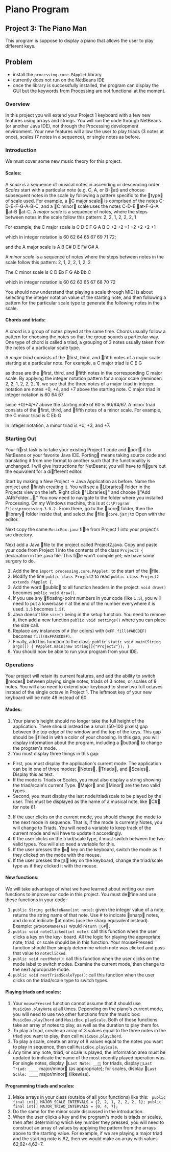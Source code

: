 # Piano Program
## Project 3: The Piano Man

This program is suppose to display a piano that allows the user to play different keys.

## Problem
- install the `processing.core.PApplet` library
- currently does not run on the NetBeans IDE
- once the library is successfully installed, the program can display the GUI but the keywords from Processing are not functional at the moment.

### Overview
In this project you will extend your Project 1 keyboard with a few new features using arrays and strings. You will run the code through NetBeans (or another Java IDE), not through the Processing development environment. Your new features will allow the user to play triads (3 notes at once), scales (7 notes in a sequence), or single notes as before.

### Introduction
We must cover some new music theory for this project.

#### Scales:
A *scale* is a sequence of musical notes in ascending or descending order. *Scales* start with a particular note
(e.g. C, A, or B-at) and choose subsequent notes in the scale by following a pattern specific to the type
of scale used. For example, a C major scale is comprised of the notes C-D-E-F-G-A-B-C, and a C minor
scale uses the notes C-D-E at-F-G-A at-B at-C.
A *major scale* is a sequence of notes, where the steps between notes in the scale follow this pattern:
    2, 2, 1, 2, 2, 2, 1

For example, the C major scale is
    C  D  E  F  G  A  B  C
     +2 +2 +1 +2 +2 +2 +1

which in integer notation is
    60 62 64 65 67 69 71 72;

and the A major scale is
    A B C# D E F# G# A

A *minor scale* is a sequence of notes where the steps between notes in the scale follow this pattern:
    2, 1, 2, 2, 1, 2, 2

The C minor scale is
    C D Eb F G Ab Bb C

which in integer notation is
    60 62 63 65 67 68 70 72

You should now understand that playing a scale through MIDI is about selecting the integer notation value of the starting note, and then following a pattern for the particular scale type to generate the following notes in the scale.

#### Chords and triads:
A *chord* is a group of notes played at the same time. Chords usually follow a pattern for choosing the notes so that the group sounds a particular way. One type of chord is called a triad, a grouping of 3 notes usually taken from the notes of a particular scale type.

A *major triad* consists of the first, third, and fifth notes of a major scale starting at a particular note. For example, a C major triad is
    C E G

as those are the first, third, and fifth notes in the corresponding C major scale. By applying the integer notation pattern for a major scale (reminder: 2, 2, 1, 2, 2, 2, 1), we see that the three notes of a major triad in integer notation are notes +0, +4, and +7 above the starting note. C major triad in integer notation is
    60 64 67

since +0/+4/+7 above the starting note of 60 is 60/64/67.
A minor triad consists of the first, third, and fifth notes of a minor scale. For example, the C minor triad is
    C Eb G

In integer notation, a minor triad is +0, +3, and +7.

### Starting Out
Your first task is to take your existing Project 1 code and port it to NetBeans or your favorite Java IDE. Porting means taking source code and translating it from one format to another such that the functionality is unchanged. I will give instructions for NetBeans; you will have to figure out the equivalent for a different editor.

Start by making a New Project -> Java Application as before. Name the project and finish creating it. You will see a Libraries folder in the Projects view on the left. Right click "Libraries" and choose "Add JAR/Folder...." You now need to navigate to the folder where you installed Processing. On my Windows machine, this is at `C:\Program Files\processing-3.0.2.` From there, go to the core folder, then the library folder inside that, and select the file `core.jar` to Open with the editor.

Next copy the same `MusicBox.java` file from Project 1 into your project's src directory.

Next add a Java file to the project called Project2.java. Copy and paste your code from Project 1 into the contents of the class `Project2 { `declaration in the .java file. This file won't compile yet; we have some surgery to do.

1. Add the line `import processing.core.PApplet;` to the start of the file.
2. Modify the line `public class Project2` to read `public class Project2 extends PApplet {`.
3. Add the word public to all function headers in the project. `void draw() `becomes `public void
draw()`.
4. If you use any floating-point numbers in your code (like `1.5`), you will need to put a lowercase `f` at the end of the number everywhere it is used. `1.5` becomes `1.5f`.
5. Java doesn't like `size()` being in the setup function. You need to remove it, then add a new function `public void settings()` where you can place the size call.
6. Replace any instances of `#` (for colors) with `0xFF`. `fill(#ABCDEF)` becomes `fill(0xFFABCDEF)`.
7. Finally, add this function to the class:
    `public static void main(String args[]) {
        PApplet.main(new String[]{"Project2"});
    }`
8. You should now be able to run your program from your IDE.

### Operations
Your project will retain its current features, and add the ability to switch modes between playing single notes, triads of 3 notes, or scales of 8 notes. You will also need to extend your keyboard to show two full octaves instead of the single octave in Project 1. The leftmost key of your new keyboard will be note 48 instead of 60.

#### Modes:
1. Your piano's height should no longer take the full height of the application. There should instead be a
small (50-100 pixels) gap between the top edge of the window and the top of the keys. This gap should
be filled in with a color of your choosing. In this gap, you will display information about the program, including a button to change the program's mode.
2. You must display three things in this gap:
  * First, you must display the application's current mode. The application can be in one of three modes: Notes, Triads, and Scales. Display this as text.
  * If the mode is Triads or Scales, you must also display a string showing the triad/scale's current Type. Major and Minor are the two valid types.
  * Second, you must display the last node/triad/scale to be played by the user. This must be displayed as the name of a musical note, like C# for note 61.
3. If the user clicks on the current mode, you should change the mode to the next mode in sequence. That is, if the mode is currently Notes, you will change to Triads. You will need a variable to keep track of the current mode and will have to update it accordingly.
4. If the user clicks on the triad/scale type, it must switch between the two valid types. You will also need a variable for this.
5. If the user presses the `m` key on the keyboard, switch the mode as if they clicked on the mode with the mouse.
6. If the user presses the `t` key on the keyboard, change the triad/scale type as if they clicked it with the mouse.

#### New functions:
We will take advantage of what we have learned about writing our own functions to improve our code in this project. You must define and use these functions in your code:
1. `public String getNoteName(int note)`: given the integer value of a note, returns the string name of that note. Use # to indicate sharp notes, and do not indicate at notes (use the sharp equivalent instead). Example: `getNoteName(61)` would `return C#`.
2. `public void noteClicked(int note)`: call this function when the user clicks a key on the key- board. All the logic for playing the appropriate note, triad, or scale should be in this function. Your mousePressed function should then simply determine which note was clicked and pass that value to `noteClicked`.
3. `public void nextMode()`: call this function when the user clicks on the mode label to switch modes. Examine the current mode, then change to the next appropriate mode.
4. `public void nextTriadScaleType()`: call this function when the user clicks on the triad/scale type to switch types.

#### Playing triads and scales:
1. Your `mousePressed` function cannot assume that it should use `MusicBox.playNote` at all times. Depending on the piano's current mode, you will need to use two other functions from the music box: `MusicBox.playChord` and `MusicBox.playScale`. Both of those functions take an array of notes to play, as well as the duration to play them for.
2. To play a triad, create an array of 3 values equal to the three notes in the triad you want to play, then call `MusicBox.playChord`.
3. To play a scale, create an array of 8 values equal to the notes you want to play in sequence, then call `MusicBox.playScale`.
4. Any time any note, triad, or scale is played, the information area must be updated to indicate the
name of the most recently played operation was. For single notes, display `Last Note: __`; for triads,
display `Last Triad: ____` major/minor (as appropriate); for scales, display `Last Scale: ____`
major/minor (likewise).

#### Programming triads and scales:
1. Make arrays in your class (outside of all your functions) like this:
` public final int[] MAJOR_SCALE_INTERVALS = {2, 2, 1, 2, 2, 2, 1};
  public final int[] MAJOR_TRIAD_INTERVALS = {0, 4, 7};`
2. Do the same for the minor scale discussed in the introduction.
3. When the user clicks a key and the program's mode is triads or scales, then after determining which
key number they pressed, you will need to construct an array of values by applying the pattern from
the arrays above to the starting value. For example, if we are playing a major triad and the starting
note is 62, then we would make an array with values 62,62+4,62+7.
